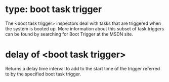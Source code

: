 # type: boot task trigger

The &lt;boot task trigger&gt; inspectors deal with tasks that are triggered when the system is booted up. More information about this subset of task triggers can be found by searching for Boot Trigger at the MSDN site.

# delay of &lt;boot task trigger&gt;

Returns  a delay time interval to add to the start time of the trigger referred to by the specified boot task trigger.
